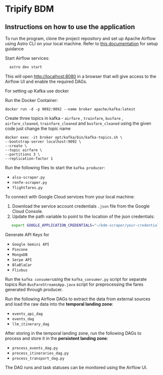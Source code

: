 # Tripify BDM 

## Instructions on how to use the application

To run the program, clone the project repository and set up Apache Airflow using Astro CLI on your local machine.
Refer to [this documentation](https://www.astronomer.io/docs/astro/cli/install-cli/)  for setup guidance
  
Start Airflow services:
```bash
  astro dev start
  ```

This will open [http://localhost:8080](http://localhost:8080) in a browser that will give access to the Airflow UI and enable the required DAGs.

For setting up Kafka use docker 

Run the Docker Container: 
```
docker run -d -p 9092:9092 --name broker apache/kafka:latest
```
Create three topics in kafka - `airfare` , `trainfare`, `busfare` , `airfare_cleaned`, `trainfare_cleaned` and `busfare_cleaned` using the given code just change the topic name
```
docker exec -it broker opt/kafka/bin/kafka-topics.sh \
--bootstrap-server localhost:9092 \
--create \
--topic airfare \  
--partitions 3 \
--replication-factor 1

```
Run the following files to start the `kafka producer`:

- `alsa-scraper.py`
- `renfe-scraper.py`
- `flightfares.py`

To connect with Google Cloud services from your local machine:
1. Download the service account credentials `.json` file from the Google Cloud Console.
2. Update the path variable to point to the location of the json credentials:
```bash
   export GOOGLE_APPLICATION_CREDENTIALS="~/bdm-scraper/your-credentials-file.json"
```
Generate API Keys for
- `Google Gemini API`
- `Pincone`
- `MongoDB`
- `Serpe API`
- `BlaBlaCar`
- `Flixbus`

Run the `kafka consumer`using the `kafka_consumer.py` script for separate topics
Run `BusFareStreamsApp.java` script for preprocessing the fares generated through producer.


Run the following Airflow DAGs to extract the data from external sources and load the raw data into the **temporal landing zone**:
- `events_api_dag`
- `events_dag`
- `llm_itinerary_dag`

After storing in the temporal landing zone, run the following DAGs to process and store it in the **persistent landing zone**:
- `process_events_dag.py`
- `process_itineraries_dag.py`
- `process_transport_dag.py`

The DAG runs and task statuses can be monitored using the Airflow UI. 


